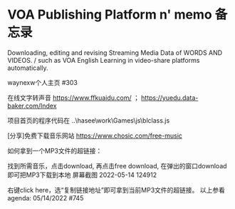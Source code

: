 # VOA Publishing Platform n' memo 备忘录

Downloading, editing and revising Streaming Media Data of WORDS AND VIDEOS. / such as VOA English Learning in video-share platforms automatically.

waynexw个人主页 #303

在线文字转声音 https://www.ffkuaidu.com/ ； https://yuedu.data-baker.com/Index

项目首页的程序代码在  ..\hasee\work\Games\js\blclass.js

[分享]免费下载音乐网站 https://www.chosic.com/free-music

如何拿到一个MP3文件的超链接：

找到所需音乐，点击download, 再点击free download, 在弹出的窗口download 即可把MP3下载到本地
屏幕截图 2022-05-14 124912

右键click here，选“复制链接地址”即可拿到当前MP3文件的超链接。
以上参看agenda: 05/14/2022 #745
